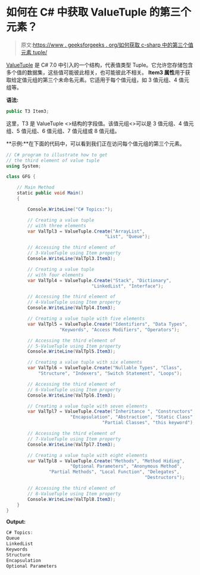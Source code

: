 # 如何在 C# 中获取 ValueTuple 的第三个元素？

> 原文:[https://www . geeksforgeeks . org/如何获取 c-sharp 中的第三个值元素 tuple/](https://www.geeksforgeeks.org/how-to-get-third-element-of-the-valuetuple-in-c-sharp/)

[ValueTuple](https://www.geeksforgeeks.org/valuetuple-in-c-sharp/) 是 C# 7.0 中引入的一个结构，代表值类型 Tuple。它允许您存储包含多个值的数据集，这些值可能彼此相关，也可能彼此不相关。 **Item3 属性**用于获取给定值元组的第三个未命名元素。它适用于每个值元组，如 3 值元组、4 值元组等。

**语法:**

```cs
public T3 Item3;
```

这里，T3 是 ValueTuple <>结构的字段值。该值元组<>可以是 3 值元组、4 值元组、5 值元组、6 值元组、7 值元组或 8 值元组。

**示例:**在下面的代码中，可以看到我们正在访问每个值元组的第三个元素。

```cs
// C# program to illustrate how to get
// the third element of value tuple
using System;

class GFG {

    // Main Method
    static public void Main()
    {

        Console.WriteLine("C# Topics:");

        // Creating a value tuple
        // with three elements
        var ValTpl3 = ValueTuple.Create("ArrayList",
                                     "List", "Queue");

        // Accessing the third element of 
        // 3-ValueTuple using Item property
        Console.WriteLine(ValTpl3.Item3);

        // Creating a value tuple 
        // with four elements
        var ValTpl4 = ValueTuple.Create("Stack", "Dictionary",
                                "LinkedList", "Interface");

        // Accessing the third element of 
        // 4-ValueTuple using Item property
        Console.WriteLine(ValTpl4.Item3);

        // Creating a value tuple with five elements
        var ValTpl5 = ValueTuple.Create("Identifiers", "Data Types",
                    "Keywords", "Access Modifiers", "Operators");

        // Accessing the third element of 
        // 5-ValueTuple using Item property
        Console.WriteLine(ValTpl5.Item3);

        // Creating a value tuple with six elements
        var ValTpl6 = ValueTuple.Create("Nullable Types", "Class",
            "Structure", "Indexers", "Switch Statement", "Loops");

        // Accessing the third element of 
        // 6-ValueTuple using Item property
        Console.WriteLine(ValTpl6.Item3);

        // Creating a value tuple with seven elements
        var ValTpl7 = ValueTuple.Create("Inheritance ", "Constructors", 
                        "Encapsulation", "Abstraction", "Static Class",
                                    "Partial Classes", "this keyword");

        // Accessing the third element of 
        // 7-ValueTuple using Item property
        Console.WriteLine(ValTpl7.Item3);

        // Creating a value tuple with eight elements
        var ValTpl8 = ValueTuple.Create("Methods", "Method Hiding",
                        "Optional Parameters", "Anonymous Method",
                "Partial Methods", "Local Function", "Delegates",
                                                    "Destructors");

        // Accessing the third element of 
        // 8-ValueTuple using Item property
        Console.WriteLine(ValTpl8.Item3);
    }
}
```

**Output:**

```cs
C# Topics:
Queue
LinkedList
Keywords
Structure
Encapsulation
Optional Parameters

```